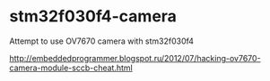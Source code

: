# stm32f030f4-camera

Attempt to use OV7670 camera with stm32f030f4

http://embeddedprogrammer.blogspot.ru/2012/07/hacking-ov7670-camera-module-sccb-cheat.html